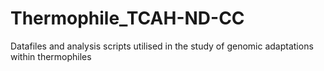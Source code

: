 # Thermophile_TCAH-ND-CC
Datafiles and analysis scripts utilised in the study of genomic adaptations within thermophiles
